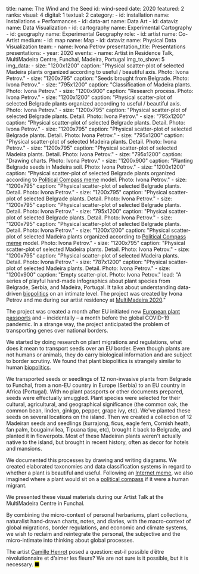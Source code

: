 title: 
    name: The Wind and the Seed
id: wind-seed
date: 2020
featured: 2
ranks:
    visual: 4
    digital: 1
    textual: 2
category: 
    - id: installation
      name: Installations + Performances
    - id: data-art
      name: Data Art
    - id: dataviz
      name: Data Visualization
    - id: cartography
      name: Experimental Cartography
    - id: geography
      name: Experimental Geography
role:
    - id: artist
      name: Co-Artist
medium:
    - id: map
      name: Map
    - id: dataviz
      name: Physical Data Visualization
team:
    - name: Ivona Petrov
presentation_title: Presentations
presentations:
    - year: 2020
      events:
        - name: <span class='italic-style'>Artist in Residence Talk</span>, MultiMadeira Centre, Funchal, Madeira, Portugal 
img_to_show: 5       
img_data:
    - size: "1200x1200"
      caption: "Physical scatter-plot of selected Madeira plants organized according to useful / beautiful axis. Photo: Ivona Petrov."
    - size: "1200x795"
      caption: "Seeds brought from Belgrade. Photo: Ivona Petrov."
    - size: "795x1200"
      caption: "Classification of Madeira plants. Photo: Ivona Petrov."
    - size: "1200x900"
      caption: "Research process. Photo: Ivona Petrov."
    - size: "1200x1200"
      caption: "Physical scatter-plot of selected Belgrade plants organized according to useful / beautiful axis. Photo: Ivona Petrov."
    - size: "1200x795"
      caption: "Physical scatter-plot of selected Belgrade plants. Detail. Photo: Ivona Petrov."
    - size: "795x1200"
      caption: "Physical scatter-plot of selected Belgrade plants. Detail. Photo: Ivona Petrov."
    - size: "1200x795"
      caption: "Physical scatter-plot of selected Belgrade plants. Detail. Photo: Ivona Petrov."
    - size: "795x1200"
      caption: "Physical scatter-plot of selected Madeira plants. Detail. Photo: Ivona Petrov."
    - size: "1200x795"
      caption: "Physical scatter-plot of selected Madeira plants. Detail. Photo: Ivona Petrov."
    - size: "795x1200"
      caption: "Drawing charts. Photo: Ivona Petrov."
    - size: "1200x900"
      caption: "Planting Belgrade seeds in Madeira soil. Photo: Ivona Petrov."
    - size: "1200x1200"
      caption: "Physical scatter-plot of selected Belgrade plants organized according to <a href='https://knowyourmeme.com/memes/political-compass' target='_blank'>Political Compass meme</a> model. Photo: Ivona Petrov."
    - size: "1200x795"
      caption: "Physical scatter-plot of selected Belgrade plants. Detail. Photo: Ivona Petrov."
    - size: "1200x795"
      caption: "Physical scatter-plot of selected Belgrade plants. Detail. Photo: Ivona Petrov."
    - size: "1200x795"
      caption: "Physical scatter-plot of selected Belgrade plants. Detail. Photo: Ivona Petrov."
    - size: "795x1200"
      caption: "Physical scatter-plot of selected Belgrade plants. Detail. Photo: Ivona Petrov."
    - size: "1200x795"
      caption: "Physical scatter-plot of selected Belgrade plants. Detail. Photo: Ivona Petrov."
    - size: "1200x1200"
      caption: "Physical scatter-plot of selected Madeira plants organized according to <a href='https://knowyourmeme.com/memes/political-compass' target='_blank'>Political Compass meme</a> model. Photo: Ivona Petrov."
    - size: "1200x795"
      caption: "Physical scatter-plot of selected Madeira plants. Detail. Photo: Ivona Petrov."
    - size: "1200x795"
      caption: "Physical scatter-plot of selected Madeira plants. Detail. Photo: Ivona Petrov."
    - size: "787x1200"
      caption: "Physical scatter-plot of selected Madeira plants. Detail. Photo: Ivona Petrov."
    - size: "1200x900"
      caption: "Empty scatter-plot. Photo: Ivona Petrov."
lead: "A series of playful hand-made infographics about plant species from Belgrade, Serbia, and Madeira, Portugal. It talks about understanding data-driven <a href='https://en.wikipedia.org/wiki/Biopolitics' target='_blank'>biopolitics</a> on an intimate level. The project was created by Ivona Petrov and me during our artist residency at <a href='https://www.multimadeira.com/' target='_blank'>MultiMadeira 2020</a>."

The project was created a month after EU initiated new <a href='https://www.europarl.europa.eu/doceo/document/E-9-2019-003753_EN.html' target='_blank'>European plant passports</a> and – incidentally – a month before the global COVID-19 pandemic. In a strange way, the project anticipated the problem of transporting genes over national borders. 

We started by doing research on plant migrations and regulations, what does it mean to transport seeds over an EU border. Even though plants are not humans or animals, they do carry biological information and are subject to border scrutiny. We found that plant biopolitics is strangely similar to human <a href='https://en.wikipedia.org/wiki/Biopolitics' target='_blank'>biopolitics</a>.  

We transported seeds or seedlings of 12 non-invasive plants from Belgrade to Funchal, from a non-EU country in Europe (Serbia) to an EU country in Africa (Portugal). With no plant passports or other documents prepared, seeds were effectually smuggled. Plant species were selected for their cultural, agricultural, and geographical significance (the common oak, the common bean, linden, ginkgo, pepper, grape ivy, etc). We've planted these seeds on several locations on the island. Then we created a collection of 12 Madeiran seeds and seedlings (kurrajong, ficus, eagle fern, Cornish heath, fan palm, bougainvillea, Tipuana tipu, etc), brought it back to Belgrade, and planted it in flowerpots. Most of these Madeiran plants weren't actually native to the island, but brought in recent history, often as decor for hotels and mansions.

We documented this processes by drawing and writing diagrams. We created elaborated taxonomies and data classification systems in regard to whether a plant is beautiful and useful. Following an <a href='https://knowyourmeme.com/memes/political-compass' target='_blank'>Internet meme</a>, we also imagined where a plant would sit on a <a href='https://www.politicalcompass.org/' target='_blank'>political compass</a> if it were a human migrant.

We presented these visual materials during our Artist Talk at the MultiMadeira Centre in Funchal.

By combining the micro-context of personal herbariums, plant collections, naturalist hand-drawn charts, notes, and diaries, with the macro-context of global migrations, border regulations, and economic and climate systems, we wish to reclaim and reintegrate the personal, the subjective and the micro-intimate into thinking about global processes. 

The artist <a href='https://www.camillehenrot.fr/fr/work/61/est-il-possible-detre-revolutionnaire-et-daimer-les-fleurs' target='_blank'>Camille Henrot</a> posed a question: <span class='italic-style'>est-il possible d’être révolutionnaire et d’aimer les fleurs?</span> We are not sure is it possible, but it <span class='italic-style'>is</span> necessary. <mark>&#9632;</mark>